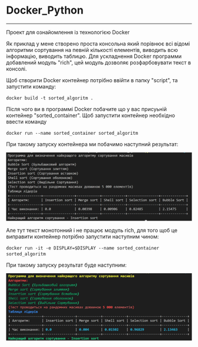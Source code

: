 # Docker_Python
---
Проект для ознайомлення із технологією Docker

Як приклад у мене створено проста консольна який порівнює всі відомі алгоритми сортування на певній кількості елементів, виводить всю інформацію, виводить таблицю. Для ускладнення Docker программи добавлений модуль "rich", цей модуль дозволяє розфарбовувати текст в консолі.

Щоб створити Docker контейнер потрібно ввійти в папку "script", та запустити команду:

```docker
docker build -t sorted_algoritm .
```

Після чого ви в программі Docker побачите що у вас присуьній контейнер "sorted_container".
Щоб запустити контейнер необхідно ввести команду
```docker
docker run --name sorted_container sorted_algoritm
```
При такому запуску контейнера ми побачимо наступний результат:

![alt](res_1.png "res1")

Але тут текст монотонний і не працює модуль rich, для того щоб це виправити контейнер потрібно запустити наступним чином:

```docker
docker run -it -e DISPLAY=$DISPLAY --name sorted_container sorted_algoritm
```

При такому запуску результат буде наступним:

![alt](res_2.png "res2")